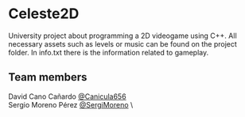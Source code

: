 # Celeste2D
University project about programming a 2D videogame using C++. All necessary assets such as levels or music can be found on the project folder. In info.txt there is the information related to gameplay.

## Team members
David Cano Cañardo [@Canicula656](https://github.com/Canicula656) \
Sergio Moreno Pérez [@SergiMoreno](https://github.com/SergiMoreno) \
